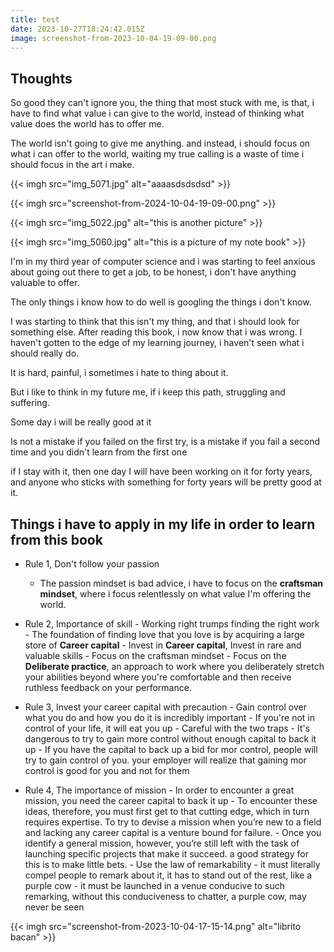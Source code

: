 ```yaml
---
title: test
date: 2023-10-27T18:24:42.015Z
image: screenshot-from-2023-10-04-19-09-00.png
---
```

## Thoughts

So good they can't ignore you, the thing that most stuck with me, is that, i have to find what value i can give to the world, instead of thinking what value does the world has to offer me.

The world isn't going to give me anything. and instead, i should focus on what i can offer to the world, waiting my true calling is a waste of time i should focus in the art i make.

{{< imgh src="img_5071.jpg" alt="aaaasdsdsdsd" >}}

{{< imgh src="screenshot-from-2024-10-04-19-09-00.png" >}}

{{< imgh src="img_5022.jpg" alt="this is another picture" >}}

{{< imgh src="img_5060.jpg" alt="this is a picture of my note book" >}}



I'm in my third year of computer science and i was starting to feel anxious about going out there to get a job, to be honest, i don't have anything valuable to offer.

The only things i know how to do well is googling the things i don't know.

I was starting to think that this isn't my thing, and that i should look for something else.
After reading this book, i now know that i was wrong.
I haven't gotten to the edge of my learning journey, i haven't seen what i should really do.

It is hard, painful, i sometimes i hate to thing about it.

But i like to think in my future me, if i keep this path, struggling and suffering.

Some day i will be really good at it

Is not a mistake if you failed on the first try, is a mistake if you fail a second time and you didn't learn from the first one

if I stay with it, then one day I will have been working on it for forty years, and anyone who sticks with something for forty years will be pretty good at it.

## Things i have to apply in my life in order to learn from this book

* Rule 1, Don't follow your passion

  * The passion mindset is bad advice, i have to focus on the **craftsman mindset**, where i focus relentlessly on what value I'm offering the world.
* Rule 2, Importance of skill
  		- Working right trumps finding the right work
  		- The foundation of finding love that you love is by acquiring a large store of **Career capital**
  		- Invest in **Career capital**, Invest in rare and valuable skills
  		- Focus on the craftsman mindset
  		- Focus on the **Deliberate practice**, an approach to work where you deliberately stretch your abilities beyond where you're comfortable and then receive ruthless feedback on your performance.
* Rule 3, Invest your career capital with precaution 
  		- Gain control over what you do and how you do it is incredibly important
  		- If you're not in control of your life, it will eat you up
  			- Careful with the two traps
  				- It's dangerous to try to gain more control without enough capital to back it up
  				- If you have the capital to back up a bid for mor control, people will try to gain control of you. your employer will realize that gaining mor control is good for you and not for them
* Rule 4, The importance of mission
  		- In order to encounter a great mission, you need the career capital to back it up
  		- To encounter these ideas, therefore, you must first get to that cutting edge, which in turn requires expertise. To try to devise a mission when you’re new to a field and lacking any career capital is a venture bound for failure.
  		- Once you identify a general mission, however, you’re still left with the task of launching specific projects that make it succeed. a good strategy for this is to make little bets. 
  		- Use the law of remarkability
  			- it must literally compel people to remark about it, it has to stand out of the rest, like a purple cow
  			- it must be launched in a venue conducive to such remarking, without this conduciveness to chatter, a purple cow, may never be seen

{{< imgh src="screenshot-from-2023-10-04-17-15-14.png" alt="librito bacan" >}}